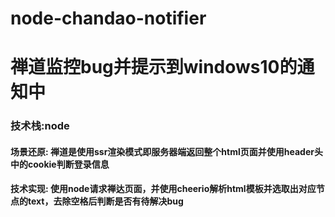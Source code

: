 # node-chandao-notifier
# 禅道监控bug并提示到windows10的通知中

### 技术栈:node
#### 场景还原: 禅道是使用ssr渲染模式即服务器端返回整个html页面并使用header头中的cookie判断登录信息
#### 技术实现: 使用node请求禅达页面，并使用cheerio解析html模板并选取出对应节点的text，去除空格后判断是否有待解决bug
